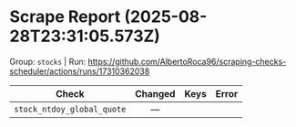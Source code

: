 # Scrape Report (2025-08-28T23:31:05.573Z)

Group: `stocks`  |  Run: https://github.com/AlbertoRoca96/scraping-checks-scheduler/actions/runs/17310362038

| Check | Changed | Keys | Error |
|---|:---:|:--|:--|
| `stock_ntdoy_global_quote` | — |  |  |
